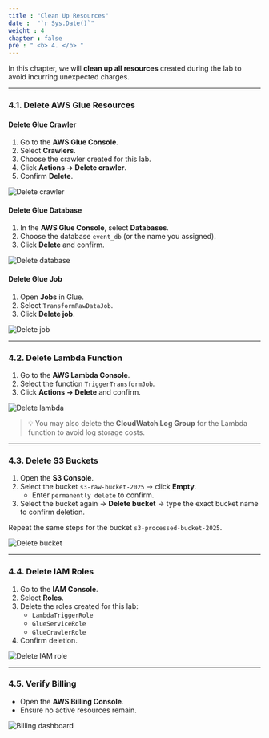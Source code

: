 ```yaml
---
title : "Clean Up Resources"
date :  "`r Sys.Date()`" 
weight : 4 
chapter : false
pre : " <b> 4. </b> "
---
```


In this chapter, we will **clean up all resources** created during the lab to avoid incurring unexpected charges.  

---

### 4.1. Delete AWS Glue Resources

#### Delete Glue Crawler
1. Go to the **AWS Glue Console**.  
2. Select **Crawlers**.  
3. Choose the crawler created for this lab.  
4. Click **Actions → Delete crawler**.  
5. Confirm **Delete**.  

![Delete crawler](/images/4-cleanup/delete-crawler.png)

#### Delete Glue Database
1. In the **AWS Glue Console**, select **Databases**.  
2. Choose the database `event_db` (or the name you assigned).  
3. Click **Delete** and confirm.  

![Delete database](/images/4-cleanup/delete-database.png)

#### Delete Glue Job
1. Open **Jobs** in Glue.  
2. Select `TransformRawDataJob`.  
3. Click **Delete job**.  

![Delete job](/images/4-cleanup/delete-job.png)

---

### 4.2. Delete Lambda Function
1. Go to the **AWS Lambda Console**.  
2. Select the function `TriggerTransformJob`.  
3. Click **Actions → Delete** and confirm.  

![Delete lambda](/images/4-cleanup/delete-lambda.png)

> 💡 You may also delete the **CloudWatch Log Group** for the Lambda function to avoid log storage costs.  

---

### 4.3. Delete S3 Buckets
1. Open the **S3 Console**.  
2. Select the bucket `s3-raw-bucket-2025` → click **Empty**.  
   - Enter `permanently delete` to confirm.  
3. Select the bucket again → **Delete bucket** → type the exact bucket name to confirm deletion.  

Repeat the same steps for the bucket `s3-processed-bucket-2025`.  

![Delete bucket](/images/4-cleanup/delete-bucket.png)

---

### 4.4. Delete IAM Roles
1. Go to the **IAM Console**.  
2. Select **Roles**.  
3. Delete the roles created for this lab:  
   - `LambdaTriggerRole`  
   - `GlueServiceRole`  
   - `GlueCrawlerRole`  
4. Confirm deletion.  

![Delete IAM role](/images/4-cleanup/delete-role.png)

---

### 4.5. Verify Billing
- Open the **AWS Billing Console**.  
- Ensure no active resources remain.  

![Billing dashboard](/images/4-cleanup/billing.png)
